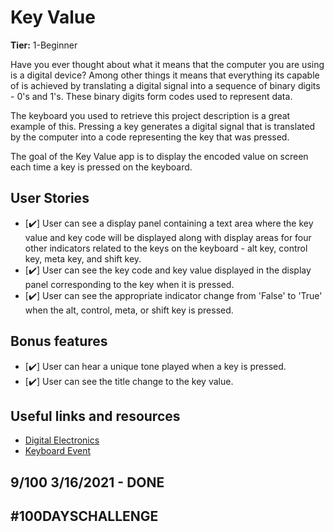 # Key Value

**Tier:** 1-Beginner

Have you ever thought about what it means that the computer you are using is
a digital device? Among other things it means that everything its capable of
is achieved by translating a digital signal into a sequence of binary digits - 0's and 1's. These binary digits form codes used to represent data. 

The keyboard you used to retrieve this project description is a great example
of this. Pressing a key generates a digital signal that is translated by the
computer into a code representing the key that was pressed.

The goal of the Key Value app is to display the encoded value on screen each
time a key is pressed on the keyboard.

## User Stories

-   [✔️] User can see a display panel containing a text area where the key value
and key code will be displayed along with display areas for four other 
indicators related to the keys on the keyboard - alt key, control key, 
meta key, and shift key.
-   [✔️] User can see the key code and key value displayed in the display panel
corresponding to the key when it is pressed.
-   [✔️] User can see the appropriate indicator change from 'False' to 'True' 
when the alt, control, meta, or shift key is pressed.

## Bonus features

-   [✔️] User can hear a unique tone played when a key is pressed.
-   [✔️] User can see the title change to the key value.

## Useful links and resources

- [Digital Electronics](https://en.wikipedia.org/wiki/Digital_electronics)
- [Keyboard Event](https://developer.mozilla.org/en-US/docs/Web/API/KeyboardEvent)

## 9/100 3/16/2021 - DONE

## #100DAYSCHALLENGE